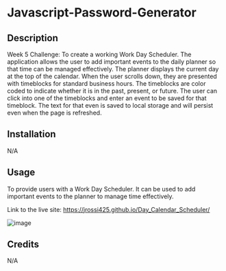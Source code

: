 # Javascript-Password-Generator

## Description

Week 5 Challenge: To create a working Work Day Scheduler. The application allows the user to add important events to the daily planner so that time can be managed effectively. The planner displays the current day at the top of the calendar. When the user scrolls down, they are presented with timeblocks for standard business hours. The timeblocks are color coded to indicate whether it is in the past, present, or future. The user can click into one of the timeblocks and enter an event to be saved for that timeblock. The text for that even is saved to local storage and will persist even when the page is refreshed.

## Installation

N/A

## Usage

To provide users with a Work Day Scheduler. It can be used to add important events to the planner to manage time effectively.

Link to the live site: https://jrossi425.github.io/Day_Calendar_Scheduler/

![image](https://user-images.githubusercontent.com/123151991/224863003-3b7ca84a-f61f-4dd7-a2f3-981c41da4aa6.png)




## Credits

N/A

